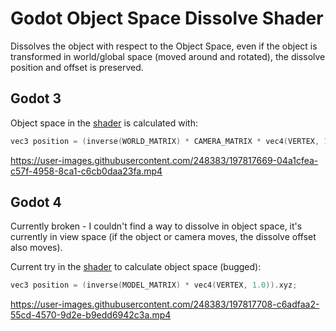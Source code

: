 # Godot Object Space Dissolve Shader

Dissolves the object with respect to the Object Space, even if the object is transformed in world/global space (moved around and rotated), the dissolve position and offset is preserved.

## Godot 3

Object space in the [shader](./Godot3/3D%20Vertical%20Dissolve%20Object%20Space.shader) is calculated with: 

```c
vec3 position = (inverse(WORLD_MATRIX) * CAMERA_MATRIX * vec4(VERTEX, 1.0)).xyz;
```

https://user-images.githubusercontent.com/248383/197817669-04a1cfea-c57f-4958-8ca1-c6cb0daa23fa.mp4

## Godot 4

Currently broken - I couldn't find a way to dissolve in object space, it's currently in view space (if the object or camera moves, the dissolve offset also moves).

Current try in the [shader](./Godot4/ObjectSpaceDissolve.gdshader) to calculate object space (bugged): 

```c
vec3 position = (inverse(MODEL_MATRIX) * vec4(VERTEX, 1.0)).xyz;
```

https://user-images.githubusercontent.com/248383/197817708-c6adfaa2-55cd-4570-9d2e-b9edd6942c3a.mp4

